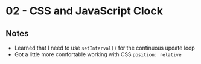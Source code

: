 # 02 - CSS and JavaScript Clock

## Notes 

- Learned that I need to use `setInterval()` for the continuous update loop
- Got a little more comfortable working with CSS `position: relative`